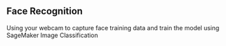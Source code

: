 ## Face Recognition
Using your webcam to capture face training data and train the model using SageMaker Image Classification
